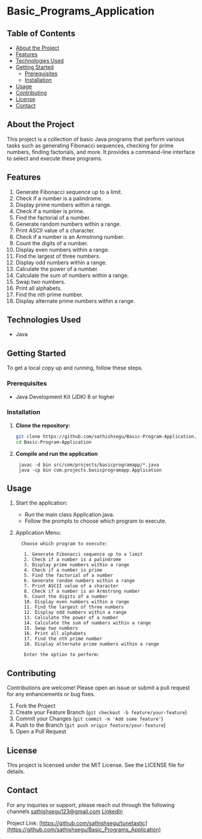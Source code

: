 # Basic_Programs_Application

## Table of Contents

- [About the Project](#about-the-project)
- [Features](#features)
- [Technologies Used](#technologies-used)
- [Getting Started](#getting-started)
  - [Prerequisites](#prerequisites)
  - [Installation](#Installation)
- [Usage](#usage)
- [Contributing](#contributing)
- [License](#license)
- [Contact](#contact)



## About the Project

This project is a collection of basic Java programs that perform various tasks such as generating Fibonacci sequences, checking for prime numbers, finding factorials, and more. It provides a command-line interface to select and execute these programs.



## Features

1. Generate Fibonacci sequence up to a limit.
2. Check if a number is a palindrome.
3. Display prime numbers within a range.
4. Check if a number is prime.
5. Find the factorial of a number.
6. Generate random numbers within a range.
7. Print ASCII value of a character.
8. Check if a number is an Armstrong number.
9. Count the digits of a number.
10. Display even numbers within a range.
11. Find the largest of three numbers.
12. Display odd numbers within a range.
13. Calculate the power of a number.
14. Calculate the sum of numbers within a range.
15. Swap two numbers.
16. Print all alphabets.
17. Find the nth prime number.
18. Display alternate prime numbers within a range.



## Technologies Used

- Java



## Getting Started

To get a local copy up and running, follow these steps.


### Prerequisites

- Java Development Kit (JDK) 8 or higher


### Installation

1. **Clone the repository:**
   ```sh
   git clone https://github.com/sathishsegu/Basic-Program-Application.git
   cd Basic-Program-Application
   ```


2. **Compile and run the application**
   ```
    javac -d bin src/com/projects/basicprogramapp/*.java
    java -cp bin com.projects.basicprogramapp.Application

    ```



## Usage
1. Start the application:
   - Run the main class Application.java.
   - Follow the prompts to choose which program to execute.
  
   
2. Application Menu:

   ```
     Choose which program to execute: 

      1. Generate Fibonacci sequence up to a limit
      2. Check if a number is a palindrome
      3. Display prime numbers within a range
      4. Check if a number is prime
      5. Find the factorial of a number
      6. Generate random numbers within a range
      7. Print ASCII value of a character
      8. Check if a number is an Armstrong number
      9. Count the digits of a number
      10. Display even numbers within a range
      11. Find the largest of three numbers
      12. Display odd numbers within a range
      13. Calculate the power of a number
      14. Calculate the sum of numbers within a range
      15. Swap two numbers
      16. Print all alphabets
      17. Find the nth prime number
      18. Display alternate prime numbers within a range

      Enter the option to perform: 
    ```


## Contributing

Contributions are welcome! Please open an issue or submit a pull request for any enhancements or bug fixes.

1. Fork the Project
2. Create your Feature Branch (`git checkout -b feature/your-feature`)
3. Commit your Changes (`git commit -m 'Add some feature'`)
4. Push to the Branch (`git push origin feature/your-feature`)
5. Open a Pull Request



## License

This project is licensed under the MIT License. See the LICENSE file for details.



## Contact
For any inquiries or support, please reach out through the following channels
sathishsegu123@gmail.com
[LinkedIn](https://www.linkedin.com/in/sathishkumarsegu/)

Project Link: [https://github.com/sathishsegu/tunetastic](https://github.com/sathishsegu/Basic_Programs_Application)



